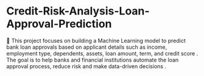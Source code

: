 # Credit-Risk-Analysis-Loan-Approval-Prediction
📌 This project focuses on building a Machine Learning model to predict bank loan approvals based on applicant details such as income, employment type, dependents, assets, loan amount, term, and credit score . The goal is to help banks and financial institutions automate the loan approval process, reduce risk and make data-driven decisions .
